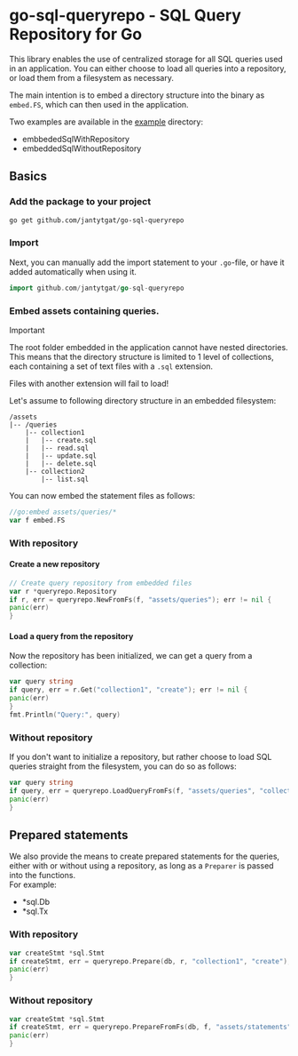 # go-sql-queryrepo - SQL Query Repository for Go

This library enables the use of centralized storage for all SQL queries used in an application.
You can either choose to load all queries into a repository, or load them from a filesystem as necessary.

The main intention is to embed a directory structure into the binary as ```embed.FS```, which can then used in the
application.

Two examples are available in the [example](https://github.com/jantytgat/go-sql-queryrepo/tree/main/example) directory:
- embbededSqlWithRepository
- embeddedSqlWithoutRepository

## Basics

### Add the package to your project

```bash
go get github.com/jantytgat/go-sql-queryrepo
```

### Import
Next, you can manually add the import statement to your ```.go```-file, or have it added automatically when using it.
```go
import github.com/jantytgat/go-sql-queryrepo
```

### Embed assets containing queries.

> [!IMPORTANT]  
> The root folder embedded in the application cannot have nested directories.  
> This means that the directory structure is limited to 1 level of collections, each containing a set of text files with
> a ```.sql``` extension.
>
> Files with another extension will fail to load!

Let's assume to following directory structure in an embedded filesystem:

```
/assets
|-- /queries
    |-- collection1
    |   |-- create.sql
    |   |-- read.sql
    |   |-- update.sql
    |   |-- delete.sql
    |-- collection2
        |-- list.sql
```

You can now embed the statement files as follows:

```go
//go:embed assets/queries/*
var f embed.FS
```

### With repository

#### Create a new repository

```go
// Create query repository from embedded files
var r *queryrepo.Repository
if r, err = queryrepo.NewFromFs(f, "assets/queries"); err != nil {
panic(err)
}
```

#### Load a query from the repository

Now the repository has been initialized, we can get a query from a collection:

```go
var query string
if query, err = r.Get("collection1", "create"); err != nil {
panic(err)
}
fmt.Println("Query:", query)
```

### Without repository

If you don't want to initialize a repository, but rather choose to load SQL queries straight from the filesystem, you
can do so as follows:

```go
var query string
if query, err = queryrepo.LoadQueryFromFs(f, "assets/queries", "collection2", "list"); err != nil {
panic(err)
}
```

## Prepared statements

We also provide the means to create prepared statements for the queries, either with or without using a repository, as
long as a ```Preparer``` is passed into the functions.  
For example:

- *sql.Db
- *sql.Tx

### With repository

```go
var createStmt *sql.Stmt
if createStmt, err = queryrepo.Prepare(db, r, "collection1", "create"); err != nil {
panic(err)
}
```

### Without repository

```go
var createStmt *sql.Stmt
if createStmt, err = queryrepo.PrepareFromFs(db, f, "assets/statements", "collection1", "create"); err != nil {
panic(err)
}
```